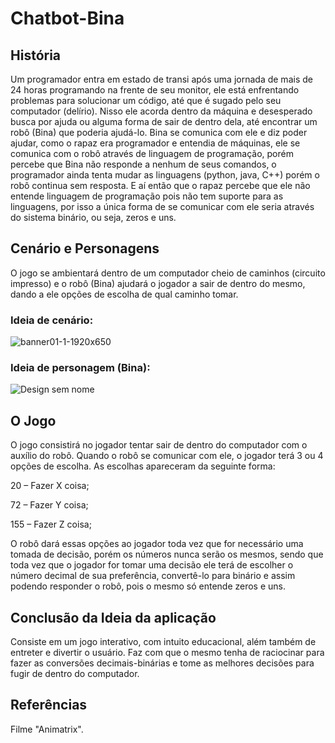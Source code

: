# Chatbot-Bina

## História

Um programador entra em estado de transi após uma jornada de mais de 24 horas programando na
frente de seu monitor, ele está enfrentando problemas para solucionar um código, até que é sugado
pelo seu computador (delírio). Nisso ele acorda dentro da máquina e desesperado busca por
ajuda ou alguma forma de sair de dentro dela, até encontrar um robô (Bina) que poderia
ajudá-lo. Bina se comunica com ele e diz poder ajudar, como o rapaz era programador e entendia de
máquinas, ele se comunica com o robô através de linguagem de programação, porém percebe que
Bina não responde a nenhum de seus comandos, o programador ainda tenta mudar as linguagens
(python, java, C++) porém o robô continua sem resposta. E aí então que o rapaz percebe que ele não
entende linguagem de programação pois não tem suporte para as linguagens, por isso a única forma
de se comunicar com ele seria através do sistema binário, ou seja, zeros e uns.

## Cenário e Personagens

O jogo se ambientará dentro de um computador cheio de caminhos (circuito impresso) e o robô (Bina) ajudará o jogador a sair de dentro do mesmo, dando a ele opções de escolha de qual caminho tomar.

### **Ideia de cenário:**
![banner01-1-1920x650](https://user-images.githubusercontent.com/112506748/188223971-f24a6981-0489-42ac-a2fb-81f5a29258f1.jpg)

### **Ideia de personagem (Bina):**
![Design sem nome](https://user-images.githubusercontent.com/112506748/188225295-3332e9ea-1c5b-40e3-8671-f02fb35c0c94.png)


## O Jogo

O jogo consistirá no jogador tentar sair de dentro do computador com o auxílio do robô. Quando o
robô se comunicar com ele, o jogador terá 3 ou 4 opções de escolha. As escolhas apareceram da
seguinte forma:

20 – Fazer X coisa;

72 – Fazer Y coisa;

155 – Fazer Z coisa;

O robô dará essas opções ao jogador toda vez que for necessário uma tomada de decisão, porém os
números nunca serão os mesmos, sendo que toda vez que o jogador for tomar uma decisão ele terá
de escolher o número decimal de sua preferência, convertê-lo para binário e assim podendo
responder o robô, pois o mesmo só entende zeros e uns.

## Conclusão da Ideia da aplicação

Consiste em um jogo interativo, com intuito educacional, além também de entreter e divertir o usuário. Faz com que o mesmo tenha de raciocinar para fazer as conversões decimais-binárias e tome as melhores decisões para fugir de dentro do computador.

## Referências

Filme "Animatrix".